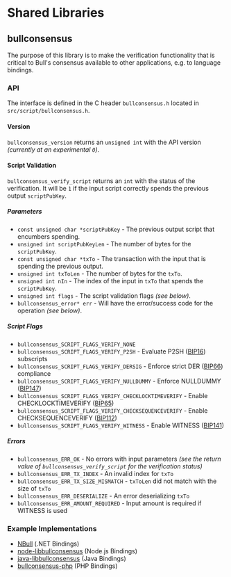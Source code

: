 Shared Libraries
================

## bullconsensus

The purpose of this library is to make the verification functionality that is critical to Bull's consensus available to other applications, e.g. to language bindings.

### API

The interface is defined in the C header `bullconsensus.h` located in  `src/script/bullconsensus.h`.

#### Version

`bullconsensus_version` returns an `unsigned int` with the API version *(currently at an experimental `0`)*.

#### Script Validation

`bullconsensus_verify_script` returns an `int` with the status of the verification. It will be `1` if the input script correctly spends the previous output `scriptPubKey`.

##### Parameters
- `const unsigned char *scriptPubKey` - The previous output script that encumbers spending.
- `unsigned int scriptPubKeyLen` - The number of bytes for the `scriptPubKey`.
- `const unsigned char *txTo` - The transaction with the input that is spending the previous output.
- `unsigned int txToLen` - The number of bytes for the `txTo`.
- `unsigned int nIn` - The index of the input in `txTo` that spends the `scriptPubKey`.
- `unsigned int flags` - The script validation flags *(see below)*.
- `bullconsensus_error* err` - Will have the error/success code for the operation *(see below)*.

##### Script Flags
- `bullconsensus_SCRIPT_FLAGS_VERIFY_NONE`
- `bullconsensus_SCRIPT_FLAGS_VERIFY_P2SH` - Evaluate P2SH ([BIP16](https://github.com/bull/bips/blob/master/bip-0016.mediawiki)) subscripts
- `bullconsensus_SCRIPT_FLAGS_VERIFY_DERSIG` - Enforce strict DER ([BIP66](https://github.com/bull/bips/blob/master/bip-0066.mediawiki)) compliance
- `bullconsensus_SCRIPT_FLAGS_VERIFY_NULLDUMMY` - Enforce NULLDUMMY ([BIP147](https://github.com/bull/bips/blob/master/bip-0147.mediawiki))
- `bullconsensus_SCRIPT_FLAGS_VERIFY_CHECKLOCKTIMEVERIFY` - Enable CHECKLOCKTIMEVERIFY ([BIP65](https://github.com/bull/bips/blob/master/bip-0065.mediawiki))
- `bullconsensus_SCRIPT_FLAGS_VERIFY_CHECKSEQUENCEVERIFY` - Enable CHECKSEQUENCEVERIFY ([BIP112](https://github.com/bull/bips/blob/master/bip-0112.mediawiki))
- `bullconsensus_SCRIPT_FLAGS_VERIFY_WITNESS` - Enable WITNESS ([BIP141](https://github.com/bull/bips/blob/master/bip-0141.mediawiki))

##### Errors
- `bullconsensus_ERR_OK` - No errors with input parameters *(see the return value of `bullconsensus_verify_script` for the verification status)*
- `bullconsensus_ERR_TX_INDEX` - An invalid index for `txTo`
- `bullconsensus_ERR_TX_SIZE_MISMATCH` - `txToLen` did not match with the size of `txTo`
- `bullconsensus_ERR_DESERIALIZE` - An error deserializing `txTo`
- `bullconsensus_ERR_AMOUNT_REQUIRED` - Input amount is required if WITNESS is used

### Example Implementations
- [NBull](https://github.com/NicolasDorier/NBull/blob/master/NBull/Script.cs#L814) (.NET Bindings)
- [node-libbullconsensus](https://github.com/bitpay/node-libbullconsensus) (Node.js Bindings)
- [java-libbullconsensus](https://github.com/dexX7/java-libbullconsensus) (Java Bindings)
- [bullconsensus-php](https://github.com/Bit-Wasp/bullconsensus-php) (PHP Bindings)

